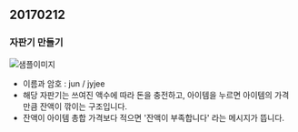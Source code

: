 ## 20170212

### 자판기 만들기

![샘플이미지](https://github.com/gelb2/iOS-Dev-School-Fastcampus/20170212/sampleImage.png)    

- 이름과 암호 : jun / jyjee
- 해당 자판기는 쓰여진 액수에 따라 돈을 충전하고, 아이템을 누르면 아이템의 가격만큼 잔액이 깎이는 구조입니다. 
- 잔액이 아이템 총합 가격보다 적으면 '잔액이 부족합니다' 라는 메시지가 뜹니다.